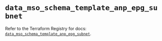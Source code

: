 # `data_mso_schema_template_anp_epg_subnet`

Refer to the Terraform Registry for docs: [`data_mso_schema_template_anp_epg_subnet`](https://registry.terraform.io/providers/ciscodevnet/mso/1.5.3/docs/data-sources/schema_template_anp_epg_subnet).
